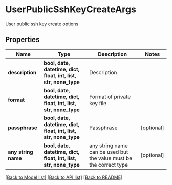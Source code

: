 # UserPublicSshKeyCreateArgs

User public ssh key create options

## Properties
Name | Type | Description | Notes
------------ | ------------- | ------------- | -------------
**description** | **bool, date, datetime, dict, float, int, list, str, none_type** | Description | 
**format** | **bool, date, datetime, dict, float, int, list, str, none_type** | Format of private key file | 
**passphrase** | **bool, date, datetime, dict, float, int, list, str, none_type** | Passphrase | [optional] 
**any string name** | **bool, date, datetime, dict, float, int, list, str, none_type** | any string name can be used but the value must be the correct type | [optional]

[[Back to Model list]](../README.md#documentation-for-models) [[Back to API list]](../README.md#documentation-for-api-endpoints) [[Back to README]](../README.md)


